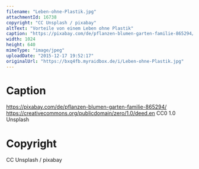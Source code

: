 ```yaml
---
filename: "Leben-ohne-Plastik.jpg"
attachmentId: 16738
copyright: "CC Unsplash / pixabay"
altText: "Vorteile von einem Leben ohne Plastik"
caption: "https://pixabay.com/de/pflanzen-blumen-garten-familie-865294/ https://creativecommons.org/publicdomain/zero/1.0/deed.en CC0 1.0 Unsplash"
width: 1024
height: 640
mimeType: "image/jpeg"
uploadDate: "2015-12-17 19:52:17"
originalUrl: "https://bxq4fb.myraidbox.de/i/Leben-ohne-Plastik.jpg"
---
```


# Caption

https://pixabay.com/de/pflanzen-blumen-garten-familie-865294/ https://creativecommons.org/publicdomain/zero/1.0/deed.en CC0 1.0 Unsplash

# Copyright

CC Unsplash / pixabay
